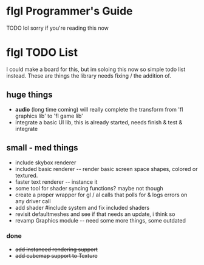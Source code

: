 # flgl Programmer's Guide
TODO lol sorry if you're reading this now

# flgl TODO List
I could make a board for this, but im soloing this now so simple todo list instead. These are things the library needs fixing / the addition of.
## huge things
- **audio** (long time coming) will really complete the transform from 'fl graphics lib' to 'fl game lib'
- integrate a basic UI lib, this is already started, needs finish & test & integrate
## small - med things
- include skybox renderer
- included basic renderer -- render basic screen space shapes, colored or textured.
- faster text renderer -- instance it
- some tool for shader syncing functions? maybe not though
- create a proper wrapper for gl / al calls that polls for & logs errors on any driver call
- add shader #include system and fix included shaders
- revisit defaultmeshes and see if that needs an update, i think so
- revamp Graphics module -- need some more things, some outdated
### done
- ~~add instanced rendering support~~
- ~~add cubemap support to Texture~~
